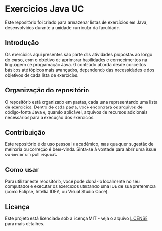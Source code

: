 # Exercícios Java UC

Este repositório foi criado para armazenar listas de exercícios em Java, desenvolvidos durante a unidade curricular da faculdade.

## Introdução

Os exercícios aqui presentes são parte das atividades propostas ao longo do curso, com o objetivo de aprimorar habilidades e conhecimentos na linguagem de programação Java. O conteúdo aborda desde conceitos básicos até tópicos mais avançados, dependendo das necessidades e dos objetivos de cada lista de exercícios.

## Organização do repositório

O repositório está organizado em pastas, cada uma representando uma lista de exercícios. Dentro de cada pasta, você encontrará os arquivos de código-fonte Java e, quando aplicável, arquivos de recursos adicionais necessários para a execução dos exercícios.

## Contribuição

Este repositório é de uso pessoal e acadêmico, mas qualquer sugestão de melhoria ou correção é bem-vinda. Sinta-se à vontade para abrir uma issue ou enviar um pull request.

## Como usar

Para utilizar este repositório, você pode cloná-lo localmente no seu computador e executar os exercícios utilizando uma IDE de sua preferência (como Eclipse, IntelliJ IDEA, ou Visual Studio Code).

## Licença

Este projeto está licenciado sob a licença MIT - veja o arquivo [LICENSE](LICENSE) para mais detalhes.
